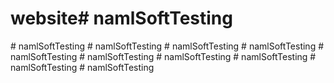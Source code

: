 # website#   n a m l S o f t T e s t i n g  
 #   n a m l S o f t T e s t i n g  
 #   n a m l S o f t T e s t i n g  
 #   n a m l S o f t T e s t i n g  
 #   n a m l S o f t T e s t i n g  
 #   n a m l S o f t T e s t i n g  
 #   n a m l S o f t T e s t i n g  
 #   n a m l S o f t T e s t i n g  
 #   n a m l S o f t T e s t i n g  
 #   n a m l S o f t T e s t i n g  
 #   n a m l S o f t T e s t i n g  
 